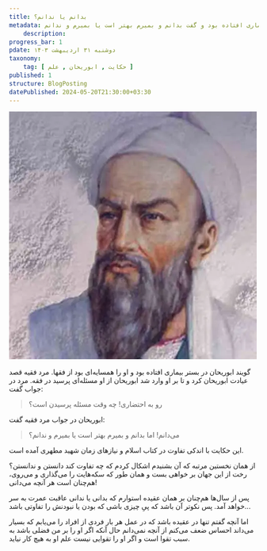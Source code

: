 ```yaml
---
title: بدانم یا ندانم؟
metadata: حکایت ابوریحان وقتی که در بستر بیماری افتاده بود و گفت بدانم و بمیرم بهتر است یا بمیرم و ندانم
    description: 
progress_bar: 1
pdate: دوشنبه ۳۱ اردیبهشت ۱۴۰۳
taxonomy:
    tag: [ حکایت , ابوریحان , علم ]
published: 1
structure: BlogPosting
datePublished: 2024-05-20T21:30:00+03:30
---
```



![ تصویر نقاشی ابوریحان بیرونی ](abureyhan.webp)

گویند ابوریحان در بستر بیماری افتاده بود و او را همسایه‌ای بود از فقها. مرد فقیه قصد عیادت ابوریحان کرد و تا بر او وارد شد ابوریحان از او مسئله‌ای پرسید در فقه. مرد در جواب گفت:

> رو به احتضاری! چه وقت مسئله پرسیدن است؟

ابوریحان در جواب مرد فقیه گفت:

> می‌دانم! اما بدانم و بمیرم بهتر است یا بمیرم و ندانم؟

این حکایت با اندکی تفاوت در کتاب اسلام و نیازهای زمان شهید مطهری آمده است.

از همان نخستین مرتبه‌ که آن بشنیدم اشکال کردم که چه تفاوت کند دانستن و ندانستن؟ رخت از این جهان بر خواهی بست و همان طور که سکه‌هایت را می‌گذاری و می‌روی، هم‌چنان است هر آنچه می‌دانی!

پس از سال‌ها هم‌چنان بر همان عقیده استوارم که بدانی یا ندانی عاقبت عمرت به سر خواهد آمد. پس نکوتر آن باشد که پیِ چیزی باشی که بودن یا نبودنش را تفاوتی باشد...

اما آنچه گفتم تنها در عقیده باشد که در عمل هر بار فردی از افراد را می‌یابم که بسیار می‌داند احساس ضعف می‌کنم از آنچه نمی‌دانم حال آنکه اگر او را بر من فضلی باشد به سبب تقوا است و اگر او را تقوایی نیست علم او به هیچ کار نیاید.
